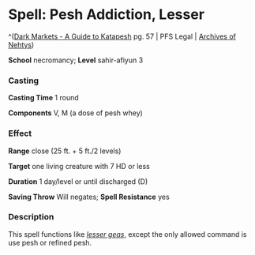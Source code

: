 # Spell: Pesh Addiction, Lesser

^([Dark Markets - A Guide to Katapesh][ss-lesser-pesh-addiction] pg. 57 | PFS Legal | [Archives of Nehtys][sn-lesser-pesh-addiction])

**School** necromancy; **Level** sahir-afiyun 3

### Casting

**Casting Time** 1 round  

**Components** V, M (a dose of pesh whey)

### Effect

**Range** close (25 ft. + 5 ft./2 levels)  

**Target** one living creature with 7 HD or less  

**Duration** 1 day/level or until discharged (D)  

**Saving Throw** Will negates; **Spell Resistance** yes

### Description

This spell functions like _[lesser geas]_, except the only allowed command is use pesh or refined pesh.

[ss-lesser-pesh-addiction]: http://paizo.com/store/downloads/p
[sn-lesser-pesh-addiction]: http://www.archivesofnethys.com/SpellDisplay.aspx?ItemName=Pesh%20Addiction%2C%20Lesser
[lesser geas]: http://www.archivesofnethys.com/SpellDisplay.aspx?ItemName=lesser%20geas